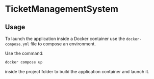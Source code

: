 # TicketManagementSystem

## Usage

To launch the application inside a Docker container use the `docker-compose.yml` file to compose an environment.

Use the command:
```bash
docker compose up
```
inside the project folder to build the application container and launch it.
